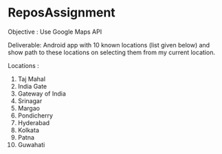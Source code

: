 # ReposAssignment
Objective : Use Google Maps API

Deliverable: Android app with 10 known locations (list given below) and show path to these locations on selecting them from my current location.

Locations : 
1. Taj Mahal
2. India Gate
3. Gateway of India
4. Srinagar
5. Margao
6. Pondicherry
7. Hyderabad
8. Kolkata
9. Patna
10. Guwahati
